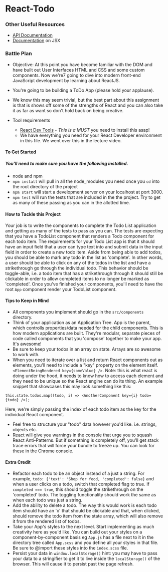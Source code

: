 # React-Todo

### Other Useful Resources
* [API Documentation](https://reactjs.org/docs/react-api.html)
* [Documentation](https://facebook.github.io/react/docs/jsx-in-depth.html) on JSX

### Battle Plan
 * Objective: At this point you have become familiar with the DOM and have built out User Interfaces HTML and CSS and some custom components. Now we're7 going to dive into modern front-end JavaScript development by learning about ReactJS.
 * You're going to be building a ToDo App (please hold your applause).
 * We know this may seem trivial, but the best part about this assignment is that is shows off some of the strengths of React and you can also take it as far as want so don't hold back on being creative.

  * Tool requirements
    * [React Dev Tools](https://chrome.google.com/webstore/detail/react-developer-tools/fmkadmapgofadopljbjfkapdkoienihi?hl=en) - *This is a MUST* you need to install this asap!
    * We have everything you need for your React Developer environment in this file. We went over this in the lecture video.

#### To Get Started
##### You'll need to make sure you have the following installed.
  * node and npm
  * `npm install` will pull in all the node_modules you need once you `cd` into the root directory of the project
  * `npm start` will start a development server on your localhost at port 3000.
  * `npm test` will run the tests that are included in the the project. Try to get as many of these passing as you can in the allotted time. 

#### How to Tackle this Project
Your job is to write the components to complete the Todo List application and getting as many of the tests to pass as you can. The tests are expecting that you have a TodoList component that renders a Todo component for each todo item. The requirements for your Todo List app is that it should have an input field that a user can type text into and submit data in the input field in order to create a new todo item. Aside from being able to add todos, you should be able to mark any todo in the list as 'complete'. In other words, a user should be able to click on any of the todos in the list and have a strikethrough go through the individual todo. This behavior should be toggle-able, i.e. a todo item that has a strikethrough through it should still be clickable in order to allow completed items to no longer be marked as 'completed'. Once you've finished your components, you'll need to have the root `App` component render your TodoList component. 

#### Tips to Keep in Mind
  * All components you implement should go in the `src/components` directory. 
  * Think of your application as an Application Tree. App is the parent, which controlls properties/data needed for the child components. This is how modern applications are built. They're modular, separate pieces of code called components that you 'compose' together to make your app. It's awesome!
  * Be sure to keep your todos in an array on state. Arrays are so awesome to work with.
  * When you need to iterate over a list and return React components out as elements, you'll need to include a "key" property on the element itself. `<ElementBeingRendered key={someValue} />`. Note: this is what react is doing under the hood, it needs to know how to access each element and they need to be unique so the React engine can do its thing. An example snippet that showcases this may look something like this:
  ```
  this.state.todos.map((todo, i) => <AnotherComponent key={i} todo={todo} />);
  ```
  Here, we're simply passing the index of each todo item as the key for the individual React component.
  * Feel free to structure your "todo" data however you'd like. i.e. strings, objects etc. 
  * React will give you warnings in the console that urge you to squash React Anti-Patterns. But if something is completely off, you'll get stack trace errors that will force your bundle to freeze up. You can look for these in the Chrome console.

#### Extra Credit
  * Refactor each todo to be an object instead of a just a string. For example, `todo: {'text': 'Shop for food, 'completed': false}` and when a user clicks on a todo, switch that completed flag to true. If `completed === true`, this should toggle the strikethrough on the 'completed' todo. The toggling functionality should work the same as when each todo was just a string. 
  * Add the ability to delete a todo. The way this would work is each todo item should have an 'x' that should be clickable and that, when clicked, should remove the todo item from the state array, which will also remove it from the rendered list of todos. 
  * Take your App's styles to the next level. Start implementing as much creativity here as you'd like. You can build out your styles on a component-by-component basis eg `App.js` has a file next to it in the directory tree called `App.scss` and you define all your styles in that file. Be sure to @import these styles into the `index.scss` file. 
  * Persist your data in `window.localStorage()` hint: you may have to pass your data to a stringifier to get it to live inside the `localStorage()` of the browser. This will cause it to persist past the page refresh. 
